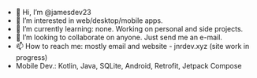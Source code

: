 - 👋 Hi, I’m @jamesdev23
- 👀 I’m interested in web/desktop/mobile apps.
- 🌱 I’m currently learning: none. Working on personal and side projects.
- 💞️ I’m looking to collaborate on anyone. Just send me an e-mail.
- 📫 How to reach me: mostly email and website - jnrdev.xyz (site work in progress)
- Mobile Dev.: Kotlin, Java, SQLite, Android, Retrofit, Jetpack Compose

<!---
jamesdev23/jamesdev23 is a ✨ special ✨ repository because its `README.md` (this file) appears on your GitHub profile.
You can click the Preview link to take a look at your changes.
--->
